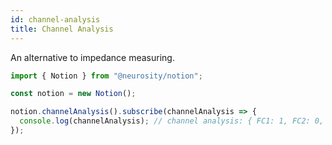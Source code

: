 ```yaml
---
id: channel-analysis
title: Channel Analysis
---
```


An alternative to impedance measuring.

```js
import { Notion } from "@neurosity/notion";

const notion = new Notion();

notion.channelAnalysis().subscribe(channelAnalysis => {
  console.log(channelAnalysis); // channel analysis: { FC1: 1, FC2: 0, FC3: -1, FC4: 1, ... }
});
```
